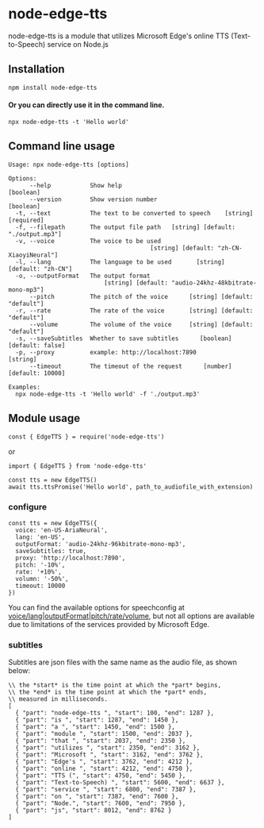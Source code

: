 # node-edge-tts

node-edge-tts is a module that utilizes Microsoft Edge's online TTS (Text-to-Speech) service on Node.js


## Installation

```
npm install node-edge-tts
```

#### Or you can directly use it in the command line.
```
npx node-edge-tts -t 'Hello world'
```


## Command line usage
```
Usage: npx node-edge-tts [options]

Options:
      --help           Show help                                       [boolean]
      --version        Show version number                             [boolean]
  -t, --text           The text to be converted to speech    [string] [required]
  -f, --filepath       The output file path   [string] [default: "./output.mp3"]
  -v, --voice          The voice to be used
                                        [string] [default: "zh-CN-XiaoyiNeural"]
  -l, --lang           The language to be used       [string] [default: "zh-CN"]
  -o, --outputFormat   The output format
                           [string] [default: "audio-24khz-48kbitrate-mono-mp3"]
      --pitch          The pitch of the voice      [string] [default: "default"]
  -r, --rate           The rate of the voice       [string] [default: "default"]
      --volume         The volume of the voice     [string] [default: "default"]
  -s, --saveSubtitles  Whether to save subtitles      [boolean] [default: false]
  -p, --proxy          example: http://localhost:7890                   [string]
      --timeout        The timeout of the request      [number] [default: 10000]

Examples:
  npx node-edge-tts -t 'Hello world' -f './output.mp3'
```


## Module usage

```
const { EdgeTTS } = require('node-edge-tts')
```
or
```
import { EdgeTTS } from 'node-edge-tts'
```

```
const tts = new EdgeTTS()
await tts.ttsPromise('Hello world', path_to_audiofile_with_extension)
```

### configure
```
const tts = new EdgeTTS({
  voice: 'en-US-AriaNeural',
  lang: 'en-US',
  outputFormat: 'audio-24khz-96kbitrate-mono-mp3',
  saveSubtitles: true,
  proxy: 'http://localhost:7890',
  pitch: '-10%',
  rate: '+10%',
  volumn: '-50%',
  timeout: 10000
})
```
You can find the available options for speechconfig at [voice/lang](https://learn.microsoft.com/en-us/azure/ai-services/speech-service/language-support?tabs=tts)|[outputFormat](https://learn.microsoft.com/en-us/dotnet/api/microsoft.cognitiveservices.speech.speechsynthesisoutputformat?view=azure-dotnet)|[pitch/rate/volume](https://learn.microsoft.com/en-us/azure/ai-services/speech-service/speech-synthesis-markup-voice), but not all options are available due to limitations of the services provided by Microsoft Edge.

### subtitles
Subtitles are json files with the same name as the audio file, as shown below:
```
\\ the *start* is the time point at which the *part* begins,
\\ the *end* is the time point at which the *part* ends,
\\ measured in milliseconds.
[
  { "part": "node-edge-tts ", "start": 100, "end": 1287 },
  { "part": "is ", "start": 1287, "end": 1450 },
  { "part": "a ", "start": 1450, "end": 1500 },
  { "part": "module ", "start": 1500, "end": 2037 },
  { "part": "that ", "start": 2037, "end": 2350 },
  { "part": "utilizes ", "start": 2350, "end": 3162 },
  { "part": "Microsoft ", "start": 3162, "end": 3762 },
  { "part": "Edge's ", "start": 3762, "end": 4212 },
  { "part": "online ", "start": 4212, "end": 4750 },
  { "part": "TTS (", "start": 4750, "end": 5450 },
  { "part": "Text-to-Speech) ", "start": 5600, "end": 6637 },
  { "part": "service ", "start": 6800, "end": 7387 },
  { "part": "on ", "start": 7387, "end": 7600 },
  { "part": "Node.", "start": 7600, "end": 7950 },
  { "part": "js", "start": 8012, "end": 8762 }
]
```
